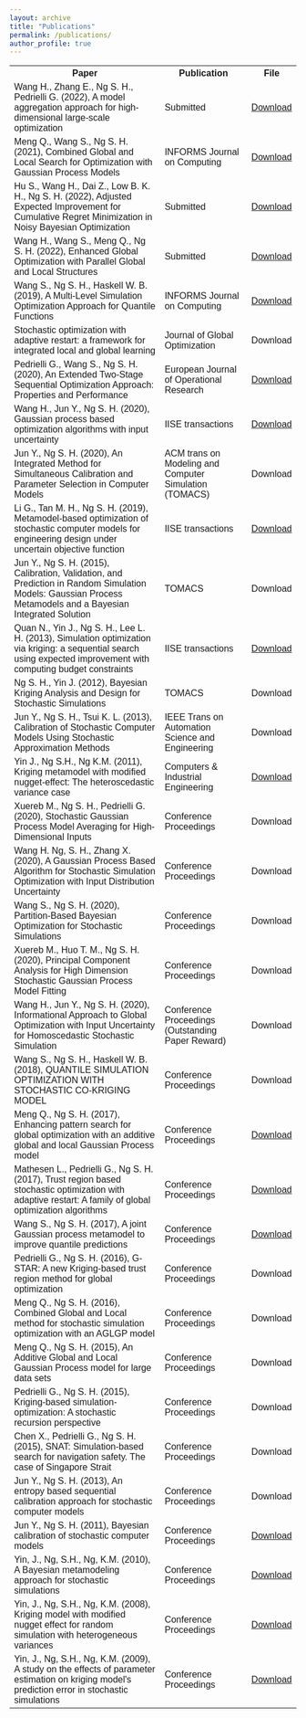 ```yaml
---
layout: archive
title: "Publications"
permalink: /publications/
author_profile: true
---
```


<html>
<head>
<style>
table {
  font-family: arial, sans-serif;
  border-collapse: collapse;
  width: 100%;
}

td, th {
  border: 1px solid #dddddd;
  text-align: left;
  padding: 8px;
}

tr:nth-child(even) {
  background-color: #dddddd;
}
</style>
</head>
<body>


<table>
  <tr>
    <th>Paper</th>
    <th>Publication</th>
    <th>File</th>
  </tr>
  <tr>
    <td>Wang H., Zhang E., Ng S. H., Pedrielli G. (2022), A model aggregation approach for high-dimensional large-scale optimization</td>
    <td>Submitted</td>
    <td><a href='https://arxiv.org/pdf/2205.07525.pdf'>Download</a></td>
  </tr>
  <tr>
    <td>Meng Q., Wang S., Ng S. H. (2021), Combined Global and Local Search for Optimization with Gaussian Process Models</td>
    <td>INFORMS Journal on Computing</td>
    <td><a href='https://arxiv.org/pdf/2107.03217.pdf'>Download</a></td>
  </tr>
    <tr>
    <td>Hu S., Wang H., Dai Z., Low B. K. H., Ng S. H. (2022), Adjusted Expected Improvement for Cumulative Regret Minimization in Noisy Bayesian Optimization</td>
    <td>Submitted</td>
    <td><a href='https://arxiv.org/pdf/2205.04901.pdf'>Download</a></td>
  </tr>
  <tr>
    <td>Wang H., Wang S., Meng Q., Ng S. H. (2022), Enhanced Global Optimization with Parallel Global and Local Structures</td>
    <td>Submitted</td>
    <td><a href='https://arxiv.org/pdf/2201.10255.pdf'>Download</a></td>
  </tr>
  <tr>
    <td>Wang S., Ng S. H., Haskell W. B. (2019), A Multi-Level Simulation Optimization Approach for Quantile Functions</td>
    <td>INFORMS Journal on Computing</td>
    <td><a href='https://arxiv.org/pdf/1901.05768.pdf'>Download</a></td>
  </tr>
  <tr>
    <td>Stochastic optimization with adaptive restart: a framework for integrated local and global learning</td>
    <td>Journal of Global Optimization</td>
    <td>Download</td>
  </tr>
  <tr>
    <td>Pedrielli G., Wang S., Ng S. H. (2020), An Extended Two-Stage Sequential Optimization Approach: Properties and Performance</td>
    <td>European Journal of Operational Research</td>
    <td><a href='https://www.sciencedirect.com/science/article/am/pii/S0377221720303982'>Download</a></td>
  </tr>
  <tr>
    <td>Wang H., Jun Y., Ng S. H. (2020), Gaussian process based optimization algorithms with input uncertainty</td>
    <td>IISE transactions</td>
    <td><a href='https://github.com/bonusisem/bonusisem.github.io/blob/master/_includes/Gaussian%20process%20based%20optimization%20algorithms%20with%20input%20uncertainty.pdf?raw=true'>Download</a></td>
  </tr>
  <tr>
    <td>Jun Y., Ng S. H. (2020), An Integrated Method for Simultaneous Calibration and Parameter Selection in Computer Models</td>
    <td>ACM trans on Modeling and Computer Simulation (TOMACS)</td>
    <td>Download</td>
  </tr>
  <tr>
    <td>Li G., Tan M. H., Ng S. H. (2019), Metamodel-based optimization of stochastic computer models for engineering design under uncertain objective function</td>
    <td>IISE transactions</td>
    <td><a href='https://github.com/bonusisem/bonusisem.github.io/blob/master/_includes/Metamodel%20based%20optimization%20of%20stochastic%20computer%20models%20for%20engineering%20design%20under%20uncertain%20objective%20function.pdf?raw=true'>Download</a></td>
  </tr>
  <tr>
    <td>Jun Y., Ng S. H. (2015), Calibration, Validation, and Prediction in Random Simulation Models: Gaussian Process Metamodels and a Bayesian Integrated Solution</td>
    <td>TOMACS</td>
    <td>Download</td>
  </tr>
  <tr>
    <td>Quan N., Yin J., Ng S. H., Lee L. H. (2013), Simulation optimization via kriging: a sequential search using expected improvement with computing budget constraints</td>
    <td>IISE transactions</td>
    <td><a href='https://github.com/bonusisem/bonusisem.github.io/blob/master/_includes/Simulation%20optimization%20via%20kriging%20a%20sequential%20search%20using%20expected%20improvement%20with%20computing%20budget%20constraints.pdf?raw=true'>Download</a></td>
  </tr>
  <tr>
    <td>Ng S. H., Yin J. (2012), Bayesian Kriging Analysis and Design for Stochastic Simulations</td>
    <td>TOMACS</td>
    <td>Download</td>
  </tr>
  <tr>
    <td>Jun Y., Ng S. H., Tsui K. L. (2013), Calibration of Stochastic Computer Models Using Stochastic Approximation Methods</td>
    <td>IEEE Trans on Automation Science and Engineering</td>
    <td>Download</td>
  </tr>
  <tr>
    <td>Yin J., Ng S.H., Ng K.M. (2011), Kriging metamodel with modified nugget-effect: The heteroscedastic variance case</td>
    <td>Computers & Industrial Engineering</td>
    <td><a href='https://github.com/bonusisem/bonusisem.github.io/blob/master/_includes/1-s2.0-S0360835211001331-main.pdf?raw=true'>Download</a></td>
  </tr>
  <tr>
    <td>Xuereb M., Ng S. H., Pedrielli G. (2020), Stochastic Gaussian Process Model Averaging for High-Dimensional Inputs</td>
    <td>Conference Proceedings</td>
    <td>Download</td>
  </tr>
  <tr>
    <td>Wang H. Ng, S. H., Zhang X. (2020), A Gaussian Process Based Algorithm for Stochastic Simulation Optimization with Input Distribution Uncertainty</td>
    <td>Conference Proceedings</td>
    <td>Download</td>
  </tr>
  <tr>
    <td>Wang S., Ng S. H. (2020), Partition-Based Bayesian Optimization for Stochastic Simulations</td>
    <td>Conference Proceedings</td>
    <td>Download</td>
  </tr>
  <tr>
    <td>Xuereb M., Huo T. M., Ng S. H. (2020), Principal Component Analysis for High Dimension Stochastic Gaussian Process Model Fitting</td>
    <td>Conference Proceedings</td>
    <td>Download</td>
  </tr>
  <tr>
    <td>Wang H., Jun Y., Ng S. H. (2020), Informational Approach to Global Optimization with Input Uncertainty for Homoscedastic Stochastic Simulation</td>
    <td>Conference Proceedings (Outstanding Paper Reward)</td>
    <td>Download</td>
  </tr>
  <tr>
    <td>Wang S., Ng S. H., Haskell W. B. (2018), QUANTILE SIMULATION OPTIMIZATION WITH STOCHASTIC CO-KRIGING MODEL</td>
    <td>Conference Proceedings</td>
    <td>Download</td>
  </tr>
  <tr>
    <td>Meng Q., Ng S. H. (2017), Enhancing pattern search for global optimization with an additive global and local Gaussian Process model</td>
    <td>Conference Proceedings</td>
    <td><a href='https://github.com/bonusisem/bonusisem.github.io/blob/master/_includes/Enhancing_pattern_search_for_global_optimization_with_an_additive_global_and_local_Gaussian_Process_model.pdf?raw=true'>Download</a></td>
  </tr>
  <tr>
    <td>Mathesen L., Pedrielli G., Ng S. H. (2017), Trust region based stochastic optimization with adaptive restart: A family of global optimization algorithms</td>
    <td>Conference Proceedings</td>
    <td><a href='https://github.com/bonusisem/bonusisem.github.io/blob/master/_includes/Trust_region_based_stochastic_optimization_with_adaptive_restart_A_family_of_global_optimization_algorithms.pdf?raw=true'>Download</a></td>
  </tr>
  <tr>
    <td>Wang S., Ng S. H. (2017), A joint Gaussian process metamodel to improve quantile predictions</td>
    <td>Conference Proceedings</td>
    <td><a href='https://github.com/bonusisem/bonusisem.github.io/blob/master/_includes/A_joint_Gaussian_process_metamodel_to_improve_quantile_predictions.pdf?raw=true'>Download<a/></td>
  </tr>
  <tr>
    <td>Pedrielli G., Ng S. H. (2016), G-STAR: A new Kriging-based trust region method for global optimization</td>
    <td>Conference Proceedings</td>
    <td>Download</td>
  </tr>
  <tr>
    <td>Meng Q., Ng S. H. (2016), Combined Global and Local method for stochastic simulation optimization with an AGLGP model</td>
    <td>Conference Proceedings</td>
    <td>Download</td>
  </tr>
  <tr>
    <td>Meng Q., Ng S. H. (2015), An Additive Global and Local Gaussian Process model for large data sets</td>
    <td>Conference Proceedings</td>
    <td>Download</td>
  </tr>
  <tr>
    <td>Pedrielli G., Ng S. H. (2015), Kriging-based simulation-optimization: A stochastic recursion perspective</td>
    <td>Conference Proceedings</td>
    <td>Download</td>
  </tr>
  <tr>
    <td>Chen X., Pedrielli G., Ng S. H. (2015), SNAT: Simulation-based search for navigation safety. The case of Singapore Strait</td>
    <td>Conference Proceedings</td>
    <td>Download</td>
  </tr>
  <tr>
    <td>Jun Y., Ng S. H. (2013), An entropy based sequential calibration approach for stochastic computer models</td>
    <td>Conference Proceedings</td>
    <td>Download</td>
  </tr>
  <tr>
    <td>Jun Y., Ng S. H. (2011), Bayesian calibration of stochastic computer models</td>
    <td>Conference Proceedings</td>
    <td><a href='https://github.com/bonusisem/bonusisem.github.io/blob/master/_includes/Bayesian_calibration_of_stochastic_computer_models.pdf?raw=true'>Download</a></td>
  </tr>
  <tr>
    <td>Yin, J., Ng, S.H., Ng, K.M. (2010), A Bayesian metamodeling approach for stochastic simulations</td>
    <td>Conference Proceedings</td>
    <td><a href='https://github.com/bonusisem/bonusisem.github.io/blob/master/_includes/A_Bayesian_metamodeling_approach_for_stochastic_simulations.pdf?raw=true'>Download</a></td>
  </tr>
  <tr>
    <td>Yin, J., Ng, S.H., Ng, K.M. (2008), Kriging model with modified nugget effect for random simulation with heterogeneous variances</td>
    <td>Conference Proceedings</td>
    <td><a href='https://github.com/bonusisem/bonusisem.github.io/blob/master/_includes/Kriging_model_with_modified_nugget_effect_for_random_simulation_with_heterogeneous_variances.pdf?raw=true'>Download</a></td>
  </tr>
  <tr>
    <td>Yin, J., Ng, S.H., Ng, K.M. (2009), A study on the effects of parameter estimation on kriging model's prediction error in stochastic simulations</td>
    <td>Conference Proceedings</td>
    <td><a href='https://github.com/bonusisem/bonusisem.github.io/blob/master/_includes/A_study_on_the_effects_of_parameter_estimation_on_kriging_models_prediction_error_in_stochastic_simulations.pdf?raw=true'>Download</a></td>
  </tr>
  
</table>

</body>
</html>







